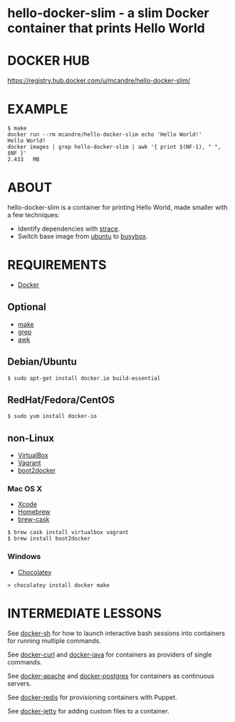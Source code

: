 # hello-docker-slim - a slim Docker container that prints Hello World

# DOCKER HUB

https://registry.hub.docker.com/u/mcandre/hello-docker-slim/

# EXAMPLE

```
$ make
docker run --rm mcandre/hello-docker-slim echo 'Hello World!'
Hello World!
docker images | grep hello-docker-slim | awk '{ print $(NF-1), " ", $NF }'
2.433   MB
```

# ABOUT

hello-docker-slim is a container for printing Hello World, made smaller with a few techniques:

* Identify dependencies with [strace](http://sourceforge.net/projects/strace/).
* Switch base image from [ubuntu](https://registry.hub.docker.com/_/ubuntu/) to [busybox](https://registry.hub.docker.com/_/busybox/).

# REQUIREMENTS

* [Docker](https://www.docker.com/)

## Optional

* [make](http://www.gnu.org/software/make/)
* [grep](http://www.gnu.org/software/grep/)
* [awk](https://en.wikipedia.org/wiki/AWK)

## Debian/Ubuntu

```
$ sudo apt-get install docker.io build-essential
```

## RedHat/Fedora/CentOS

```
$ sudo yum install docker-io
```

## non-Linux

* [VirtualBox](https://www.virtualbox.org/)
* [Vagrant](https://www.vagrantup.com/)
* [boot2docker](http://boot2docker.io/)

### Mac OS X

* [Xcode](http://itunes.apple.com/us/app/xcode/id497799835?ls=1&mt=12)
* [Homebrew](http://brew.sh/)
* [brew-cask](http://caskroom.io/)

```
$ brew cask install virtualbox vagrant
$ brew install boot2docker
```

### Windows

* [Chocolatey](https://chocolatey.org/)

```
> chocolatey install docker make
```

# INTERMEDIATE LESSONS

See [docker-sh](https://github.com/mcandre/docker-sh) for how to launch interactive bash sessions into containers for running multiple commands.

See [docker-curl](https://github.com/mcandre/docker-curl) and [docker-java](https://github.com/mcandre/docker-java) for containers as providers of single commands.

See [docker-apache](https://github.com/mcandre/docker-apache) and [docker-postgres](https://github.com/mcandre/docker-postgres) for containers as continuous servers.

See [docker-redis](https://github.com/mcandre/docker-redis) for provisioning containers with Puppet.

See [docker-jetty](https://github.com/mcandre/docker-jetty) for adding custom files to a container.
